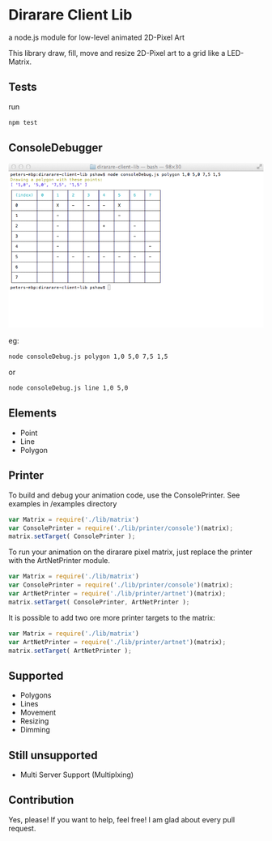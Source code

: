 Dirarare Client Lib
===============
a node.js module for low-level animated 2D-Pixel Art

This library draw, fill, move and resize 2D-Pixel art to a grid like a LED-Matrix. 

Tests
-------
run 

```bash
npm test
```

ConsoleDebugger
-----------------------
![ConsoleDebug](https://raw.githubusercontent.com/petershaw/dirarare-client-lib/master/docs/images/consoleDebug.png) 

eg: 

```bash
node consoleDebug.js polygon 1,0 5,0 7,5 1,5
```
or

```bash
node consoleDebug.js line 1,0 5,0
```

Elements
----------------------
* Point
* Line
* Polygon

Printer
----------------------
To build and debug your animation code, use the ConsolePrinter. See examples in /examples directory

```JavaScript
var Matrix = require('./lib/matrix')
var ConsolePrinter = require('./lib/printer/console')(matrix);
matrix.setTarget( ConsolePrinter );
```

To run your animation on the dirarare pixel matrix, just replace the printer with the ArtNetPrinter module.

```JavaScript
var Matrix = require('./lib/matrix')
var ConsolePrinter = require('./lib/printer/console')(matrix);
var ArtNetPrinter = require('./lib/printer/artnet')(matrix);
matrix.setTarget( ConsolePrinter, ArtNetPrinter );
```

It is possible to add two ore more printer targets to the matrix:

```JavaScript
var Matrix = require('./lib/matrix')
var ArtNetPrinter = require('./lib/printer/artnet')(matrix);
matrix.setTarget( ArtNetPrinter );
```


Supported 
----------------------
- Polygons
- Lines
- Movement
- Resizing
- Dimming

Still unsupported 
----------------------

- Multi Server Support (Multiplxing)

Contribution
-----------------
Yes, please! If you want to help, feel free! I am glad about every pull request.
